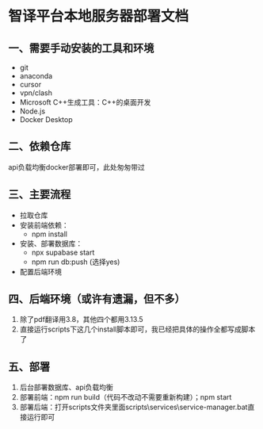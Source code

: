 # 智译平台本地服务器部署文档

## 一、需要手动安装的工具和环境

- git
- anaconda
- cursor
- vpn/clash
- Microsoft C++生成工具：C++的桌面开发
- Node.js
- Docker Desktop



## 二、依赖仓库

api负载均衡docker部署即可，此处匆匆带过



## 三、主要流程

- 拉取仓库
- 安装前端依赖：
  - npm install
- 安装、部署数据库：
  - npx supabase start
  - npm run db:push (选择yes)
- 配置后端环境



## 四、后端环境（或许有遗漏，但不多）

1. 除了pdf翻译用3.8，其他四个都用3.13.5
2. 直接运行scripts下这几个install脚本即可，我已经把具体的操作全都写成脚本了



## 五、部署

1. 后台部署数据库、api负载均衡
2. 部署前端：npm run build（代码不改动不需要重新构建）；npm start
3. 部署后端：打开scripts文件夹里面scripts\services\service-manager.bat直接运行即可
